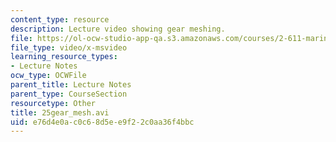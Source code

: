 ```yaml
---
content_type: resource
description: Lecture video showing gear meshing.
file: https://ol-ocw-studio-app-qa.s3.amazonaws.com/courses/2-611-marine-power-and-propulsion-fall-2006/e76d4e0ac0c68d5ee9f22c0aa36f4bbc_25gear_mesh.avi
file_type: video/x-msvideo
learning_resource_types:
- Lecture Notes
ocw_type: OCWFile
parent_title: Lecture Notes
parent_type: CourseSection
resourcetype: Other
title: 25gear_mesh.avi
uid: e76d4e0a-c0c6-8d5e-e9f2-2c0aa36f4bbc
---
```

